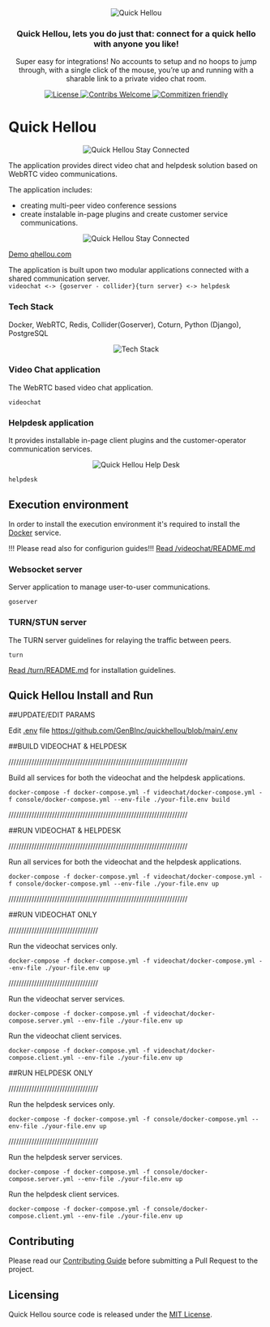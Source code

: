<div align="center">
  <img src="https://github.com/GenBInc/quickhellou/blob/main/social_assets/repo_header_cropped.png" alt="Quick Hellou"/>
</div>
<h3 align="center">
  Quick Hellou, lets you do just that: connect for a quick hello with anyone you like!
</h3>

<p align="center">
    Super easy for integrations! No accounts to setup and no hoops to jump through, with a single click of the mouse, you’re up and running with a sharable link to a private video chat room.
</p>
<p align="center">
    <a href="https://github.com/GenBInc/quickhellou">
        <img alt="License" src="https://img.shields.io/github/license/genbinc/quickhellou" />
    </a>
    <a href="https://github.com/GenBInc/quickhellou/pulls">
        <img alt="Contribs Welcome" src="https://img.shields.io/badge/PRs-welcome-brightgreen.svg" />
    </a>
    <a href="http://commitizen.github.io/cz-cli/">
        <img alt="Commitizen friendly" src="https://img.shields.io/badge/commitizen-friendly-brightgreen.svg" />
    </a>
</p>

# Quick Hellou

<div align="center">
  <img src="https://github.com/GenBInc/quickhellou/blob/main/social_assets/qh-screens.png" alt="Quick Hellou Stay Connected"/>
</div>

The application provides direct video chat and helpdesk solution based on WebRTC video communications.

The application includes:
* creating multi-peer video conference sessions
* create instalable in-page plugins and create customer service communications.

<div align="center">
  <img src="https://github.com/GenBInc/quickhellou/blob/main/social_assets/qh-screens-2.png" alt="Quick Hellou Stay Connected"/>
</div>

[Demo qhellou.com](http://qhellou.com)
 

The application is built upon two modular applications connected with a shared communication server.  
``
videochat <-> {goserver - collider}{turn server} <-> helpdesk
``

### Tech Stack
Docker, WebRTC, Redis, Collider(Goserver), Coturn, Python (Django), PostgreSQL

<div align="center">
  <img src="https://github.com/GenBInc/quickhellou/blob/main/social_assets/techstack.png" alt="Tech Stack"/>
</div>


### Video Chat application

The WebRTC based video chat application.

```
videochat
```

### Helpdesk application

It provides installable in-page client plugins and the customer-operator communication services.

<div align="center">
  <img src="https://github.com/GenBInc/quickhellou/blob/main/social_assets/helpdesk.png" alt="Quick Hellou Help Desk"/>
</div>


```
helpdesk
```

## Execution environment

In order to install the execution environment it's required to install the [Docker](https://www.docker.com) service. 

!!! Please read also for configurion guides!!!
[Read /videochat/README.md](https://github.com/GenBInc/quickhellou/blob/main/videochat/README.md)


### Websocket server

Server application to manage user-to-user communications.
```
goserver
```

### TURN/STUN server

The TURN server guidelines for relaying the traffic between peers.
```
turn
```
[Read /turn/README.md](https://github.com/GenBInc/quickhellou/blob/main/turn/README.md) for installation guidelines.


## Quick Hellou Install and Run

##UPDATE/EDIT PARAMS

Edit [.env](https://github.com/GenBInc/quickhellou/blob/main/.env) file
https://github.com/GenBInc/quickhellou/blob/main/.env


##BUILD VIDEOCHAT & HELPDESK

//////////////////////////////////////////////////////////////////////

Build all services for both the videochat and the helpdesk applications.
```
docker-compose -f docker-compose.yml -f videochat/docker-compose.yml -f console/docker-compose.yml --env-file ./your-file.env build
```
//////////////////////////////////////////////////////////////////////


##RUN VIDEOCHAT & HELPDESK

//////////////////////////////////////////////////////////////////////

Run all services for both the videochat and the helpdesk applications.
```
docker-compose -f docker-compose.yml -f videochat/docker-compose.yml -f console/docker-compose.yml --env-file ./your-file.env up
```
//////////////////////////////////////////////////////////////////////


##RUN VIDEOCHAT ONLY

///////////////////////////////////

Run the videochat services only.
```
docker-compose -f docker-compose.yml -f videochat/docker-compose.yml --env-file ./your-file.env up
```
///////////////////////////////////


Run the videochat server services.
```
docker-compose -f docker-compose.yml -f videochat/docker-compose.server.yml --env-file ./your-file.env up
```

Run the videochat client services.
```
docker-compose -f docker-compose.yml -f videochat/docker-compose.client.yml --env-file ./your-file.env up
```

##RUN HELPDESK ONLY

///////////////////////////////////

Run the helpdesk services only.
```
docker-compose -f docker-compose.yml -f console/docker-compose.yml --env-file ./your-file.env up
```
///////////////////////////////////


Run the helpdesk server services.
```
docker-compose -f docker-compose.yml -f console/docker-compose.server.yml --env-file ./your-file.env up
```

Run the helpdesk client services.
```
docker-compose -f docker-compose.yml -f console/docker-compose.client.yml --env-file ./your-file.env up
```

## Contributing

Please read our [Contributing Guide](https://github.com/GenBInc/quickhellou/blob/main/CONTRIBUTING.md) before submitting a Pull Request to the project.

## Licensing

Quick Hellou source code is released under the [MIT License](https://github.com/GenBInc/quickhellou/blob/main/LICENSE.md).